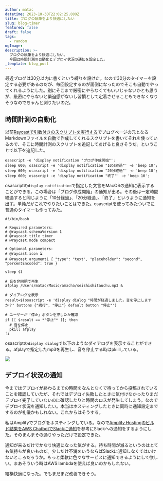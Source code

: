 ```yaml
---
author: matac
datetime: 2023-10-30T22:02:25.000Z
title: ブログの執筆をより快適にしたい
slug: blog-timer
featured: false
draft: false
tags:
  - random
ogImage: 
description: >-
  ブログの執筆をより快適にしたい。
  今回は時間計測の自動化とデプロイ状況の通知を設定した。
_template: blog_post
---
```


最近ブログは30分以内に書くという縛りを設けた。なので30分のタイマーを設定する必要があるのだが、毎回設定するのが面倒になったのでそこも自動でやってくれるようにした。別にそこまで厳密にやらなくてもいいじゃないかとも思うが、厳密にやらないと緊迫感がないし習慣として定着させることもできなくなりそうなのでちゃんと測りたいのだ。

## 時間計測の自動化

以前[Raycastで引数付きのスクリプトを実行する](raycast-param)でブログページの元となるMarkdownファイルを自動で作成してくれるスクリプトを書いてそれを使っているので、そこに時間計測のスクリプトを追記してあげると良さそうだ。ということで以下を追記した。

```
osascript -e 'display notification "ブログ作成開始"';
sleep 600; osascript -e 'display notification "10分経過"' -e 'beep 10';
sleep 600; osascript -e 'display notification "20分経過"' -e 'beep 10';
sleep 600; osascript -e 'display notification "終了"' -e 'beep 10';
```

osascriptの`display notification`で指定した文言をMacOSの通知に表示することができる。この場合は「ブログ作成開始」の通知が出る。その後は一定時間経過すると同じように「10分経過」、「20分経過」、「終了」というように通知を出す。単純だがこれでやりたいことはできた。osascriptを使ってみたついでに普通のタイマーも作ってみた。

```
#!/bin/bash

# Required parameters:
# @raycast.schemaVersion 1
# @raycast.title timer
# @raycast.mode compact

# Optional parameters:
# @raycast.icon ⌛️
# @raycast.argument1 { "type": "text", "placeholder": "second", "percentEncoded": true }

sleep $1

# 音を非同期で再生
afplay /Users/matac/Music/amacha/seishishitauchu.mp3 &

# ダイアログを表示
result=$(osascript -e 'display dialog "時間が経過しました。音を停止しますか？" buttons {"続行", "停止"} default button "停止"')

# ユーザーが「停止」ボタンを押したか確認
if [[ $result == *"停止"* ]]; then
  # 音を停止
  pkill afplay
fi
```

osascriptの`display dialog`で以下のようなダイアログを表示することができる。afplayで指定したmp3を再生し、音を停止する時はpkillしている。

![](/img/dialog.png)

## デプロイ状況の通知

今まではデプロイが終わるまでの時間をなんとなくで待ってから投稿されていることを確認していたが、それではデプロイ失敗したときに気付けなかったりまだデプロイ完了していないのに確認したりと時間のロスが発生してしまう。なのでデプロイ状況を通知したい。本当はホスティングしたときに同時に通知設定までするのが礼儀かもしれない。これからはそうする。

私はAmplifyでブログをホスティングしている。なので[Amplify Hostingのビルド結果をAWS ChatbotでSlackに通知](https://zenn.dev/ibaraki/articles/1da11379e528b5)を参考にSlackへの通知をするようにした。そのまんまその通りやっただけで設定できた。

通知が来るだけでかなり快適になった気がする。待ち時間が減るというのはとても気持ちが良いものだ。少しだけ不満をいうならばSlackに通知しなくてはいけないところだろうか。もっと柔軟に色々なサービスに通知できるようにして欲しい。まあそういう時はAWS lambdaを使えば良いのかもしれない。

結構快適になった。でもまだまだ改善できそう。